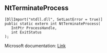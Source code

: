 ## NtTerminateProcess

```
[DllImport("ntdll.dll", SetLastError = true)]
public static extern int NtTerminateProcess(
   IntPtr ProcessHandle,
   int ExitStatus
);
```

Microsoft documentation: [Link](https://ntdoc.m417z.com/ntterminateprocess)
